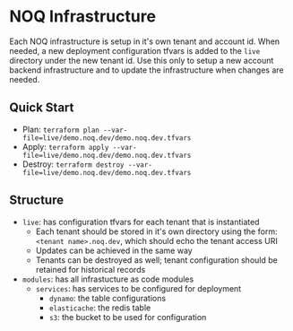 # NOQ Infrastructure
Each NOQ infrastructure is setup in it's own tenant and account id. When needed, a new deployment configuration tfvars is added to the `live` directory under the new tenant id. Use this only to setup a new account backend infrastructure and to update the infrastructure when changes are needed.

## Quick Start
* Plan: `terraform plan --var-file=live/demo.noq.dev/demo.noq.dev.tfvars`
* Apply: `terraform apply --var-file=live/demo.noq.dev/demo.noq.dev.tfvars`
* Destroy: `terraform destroy --var-file=live/demo.noq.dev/demo.noq.dev.tfvars`

## Structure
* `live`: has configuration tfvars for each tenant that is instantiated
  * Each tenant should be stored in it's own directory using the form: `<tenant name>.noq.dev`, which should echo the tenant access URI
  * Updates can be achieved in the same way
  * Tenants can be destroyed as well; tenant configuration should be retained for historical records
* `modules`: has all infrastucture as code modules
  * `services`: has services to be configured for deployment
    * `dynamo`: the table configurations
    * `elasticache`: the redis table
    * `s3`: the bucket to be used for configuration
